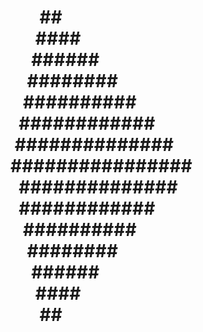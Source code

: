 <h1>
&nbsp;&nbsp;&nbsp;&nbsp;&nbsp;&nbsp;&nbsp;##<br>
&nbsp;&nbsp;&nbsp;&nbsp;&nbsp;&nbsp;####<br>
&nbsp;&nbsp;&nbsp;&nbsp;&nbsp;######<br>
&nbsp;&nbsp;&nbsp;&nbsp;########<br>
&nbsp;&nbsp;&nbsp;##########<br>
&nbsp;&nbsp;############<br>
&nbsp;##############<br>
################<br>
&nbsp;&nbsp;##############<br>
&nbsp;&nbsp;############<br>
&nbsp;&nbsp;&nbsp;##########<br>
&nbsp;&nbsp;&nbsp;&nbsp;########<br>
&nbsp;&nbsp;&nbsp;&nbsp;&nbsp;######<br>
&nbsp;&nbsp;&nbsp;&nbsp;&nbsp;&nbsp;####<br>
&nbsp;&nbsp;&nbsp;&nbsp;&nbsp;&nbsp;&nbsp;##<br>

</h1>
